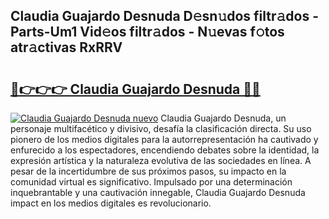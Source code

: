 ## Claudia Guajardo Desnuda D𝚎sn𝚞dos filtr𝚊dos - Parts-Um1 Vid𝚎os filtr𝚊dos - N𝚞evas f𝚘tos atr𝚊ctivas RxRRV

# <h2><a href="http://mbc8q8.tromn.icu/?c=Claudia+Guajardo+Desnuda">🔗👉👉👉 Claudia Guajardo Desnuda 🔗🔗</a></h2>

[![Claudia Guajardo Desnuda nuevo](https://i.imgur.com/pEAQMta.gif)](http://mbc8q8.tromn.icu/?c=Claudia+Guajardo+Desnuda)
Claudia Guajardo Desnuda, un personaje multifacético y divisivo, desafía la clasificación directa. Su uso pionero de los medios digitales para la autorrepresentación ha cautivado y enfurecido a los espectadores, encendiendo debates sobre la identidad, la expresión artística y la naturaleza evolutiva de las sociedades en línea. A pesar de la incertidumbre de sus próximos pasos, su impacto en la comunidad virtual es significativo. Impulsado por una determinación inquebrantable y una cautivación innegable, Claudia Guajardo Desnuda impact en los medios digitales es revolucionario.
